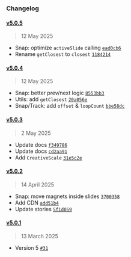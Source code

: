 ### Changelog

#### [v5.0.5](https://github.com/antonbobrov/vevet/compare/v5.0.4...v5.0.5)

> 12 May 2025

- Snap: optimize `activeSlide` calling [`ead0cb6`](https://github.com/antonbobrov/vevet/commit/ead0cb67c19e984a454ccdd8e1d6dae98b706195)
- Rename `getClosest` to `closest` [`1184214`](https://github.com/antonbobrov/vevet/commit/11842149d91c4791db032be2d2bb748496ac1774)

#### [v5.0.4](https://github.com/antonbobrov/vevet/compare/v5.0.3...v5.0.4)

> 12 May 2025

- Snap: better prev/next logic [`8553bb3`](https://github.com/antonbobrov/vevet/commit/8553bb39cd642648b89a6c01c35ef8598bffd842)
- Utils: add `getClosest` [`20a056e`](https://github.com/antonbobrov/vevet/commit/20a056ebc06dbdf55d8e2565017b5df41fbe45f5)
- Snap/Track: add `offset` & `loopCount` [`bbe58dc`](https://github.com/antonbobrov/vevet/commit/bbe58dc2f84e2adecdc34a2031cf4d0b070593c0)

#### [v5.0.3](https://github.com/antonbobrov/vevet/compare/v5.0.2...v5.0.3)

> 2 May 2025

- Update docs [`f349786`](https://github.com/antonbobrov/vevet/commit/f3497860737a99c7176e4c68a909ba523f046562)
- Update docs [`cd2aa91`](https://github.com/antonbobrov/vevet/commit/cd2aa91df76c92a56ce7ed0acdb2f846d1a8b25f)
- Add `CreativeScale` [`31e5c2e`](https://github.com/antonbobrov/vevet/commit/31e5c2e6acce9250336dac097ca6c805f261ae0f)

#### [v5.0.2](https://github.com/antonbobrov/vevet/compare/v5.0.1...v5.0.2)

> 14 April 2025

- Snap: move magnets inside slides [`3700358`](https://github.com/antonbobrov/vevet/commit/3700358edc352cc8125aac3644ac1c61c283ba54)
- Add CDN [`add51b4`](https://github.com/antonbobrov/vevet/commit/add51b4a2768d7464e3546951b911154def7a365)
- Update stories [`5f1d059`](https://github.com/antonbobrov/vevet/commit/5f1d05987f461028d2946cf0ce38ed725ee95f0c)

#### [v5.0.1](https://github.com/antonbobrov/vevet/compare/v5.0.0...v5.0.1)

> 13 March 2025

- Version 5 [`#31`](https://github.com/antonbobrov/vevet/pull/31)